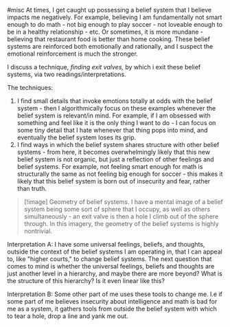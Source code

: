 #misc 
At times, I get caught up possessing a belief system that I believe impacts me negatively. For example, believing I am fundamentally not smart enough to do math - not big enough to play soccer - not loveable enough to be in a healthy relationship - etc. Or sometimes, it is more mundane - believing that restaurant food is better than home cooking. These belief systems are reinforced both emotionally and rationally, and I suspect the emotional reinforcement is much the stronger.

I discuss a technique, *finding exit valves,* by which i exit these belief systems, via two readings/interpretations. 

The techniques:
1. I find small details that invoke emotions totally at odds with the belief system - then I algorithmically focus on these examples whenever the belief system is relevant/in mind. For example, if I am obsessed with something and feel like it is the only thing I want to do - I can focus on some tiny detail that I hate whenever that thing pops into mind, and eventually the belief system loses its grip. 
2. I find ways in which the belief system shares structure with other belief systems - from here, it becomes overwhelmingly likely that this new belief system is not organic, but just a reflection of other feelings and belief systems. For example, not feeling smart enough for math is structurally the same as not feeling big enough for soccer - this makes it likely that this belief system is born out of insecurity and fear, rather than truth.

> [!image] Geometry of belief systems.
> I have a mental image of a belief system being some sort of sphere that I occupy, as well as others simultaneously - an exit valve is then a hole I climb out of the sphere through. In this imagery, the geometry of the belief systems is highly nontrivial.

Interpretation A: I have some universal feelings, beliefs, and thoughts, outside the context of the belief systems I am operating in, that I can appeal to, like "higher courts," to change belief systems. The next question that comes to mind is whether the universal feelings, beliefs and thoughts are just another level in a hierarchy, and maybe there are more beyond? What is the structure of this hierarchy? Is it even linear like this? 

Interpretation B: Some other part of me uses these tools to change me. I.e if some part of me believes insecurity about intelligence and math is bad for me as a system, it gathers tools from outside the belief system with which to tear a hole, drop a line and yank me out. 

